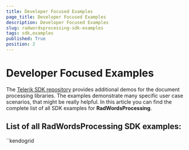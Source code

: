```yaml
---
title: Developer Focused Examples
page_title: Developer Focused Examples
description: Developer Focused Examples
slug: radwordsprocessing-sdk-examples
tags: sdk,examples
published: True
position: 2
---
```


# Developer Focused Examples

The [Telerik SDK repository](https://github.com/telerik/document-processing-sdk/tree/master/) provides additional demos for the document processing libraries. The examples demonstrate many specific user case scenarios, that might be really helpful. In this article you can find the complete list of all SDK examples for __RadWordsProcessing__.

## List of all RadWordsProcessing SDK examples:
``kendogrid